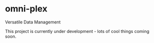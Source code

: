 # omni-plex
Versatile Data Management

This project is currently under development - lots of cool things coming soon.
